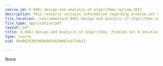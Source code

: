 ```yaml
---
course_id: 6-046j-design-and-analysis-of-algorithms-spring-2012
description: This resource contains information regarding problem set 9 solution.
file_location: /coursemedia/6-046j-design-and-analysis-of-algorithms-spring-2012/9b4862538f0699992463d667a1724b13_MIT6_046JS12_ps9_sol.pdf
file_type: application/pdf
layout: pdf
title: 6.046J Design and Analysis of Algorithms, Problem Set 9 Solutions
type: course
uid: 9b4862538f0699992463d667a1724b13

---
```

None